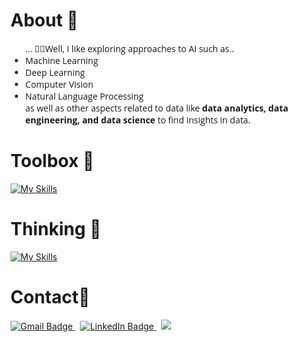 # About 🪪
<ul style="font-family: 'Open Sans', sans-serif;">
    ... 🧑‍💻Well, I like exploring approaches to AI such as.. 
    <li>Machine Learning</li>
    <li>Deep Learning</li>
    <li>Computer Vision</li>
    <li>Natural Language Processing</li>
    as well as other aspects related to data like <b>data analytics, data engineering, and data science </b> to find insights in data.
</ul>


# Toolbox 🧰
<!--- # Toolbox 🧰 -->
[![My Skills](https://skillicons.dev/icons?i=java,python,cpp,ts,cs,r,sklearn,tensorflow,pytorch,aws,azure,docker,kubernetes,terraform,react)](https://skillicons.dev)


# Thinking 🤔
<!--- # Thinking 🤔 -->
[![My Skills](https://skillicons.dev/icons?i=rust,zig)](https://skillicons.dev)


# Contact📇
<div id="badges">
   <a href="mailto:kshatriya.prithvi.raj.27@gmail.com?">
   <img src="https://img.shields.io/badge/gmail-%23DD0031.svg?&style=for-the-badge&logo=gmail&logoColor=white" alt="Gmail Badge"/>
   </a> 
   &nbsp;
   <a href="https://www.linkedin.com/in/prithvi-raj-k-3431a8162/">
   <img src="https://img.shields.io/badge/LinkedIn-blue?style=for-the-badge&logo=linkedin&logoColor=white" alt="LinkedIn Badge"/>
   </a>
   &nbsp;
   <a href="https://discord.com/users/:1264564017951932456">
   <img src="https://img.shields.io/badge/Discord-%235865F2.svg?style=for-the-badge&logo=discord&logoColor=white"/>
   </a>
</div>
